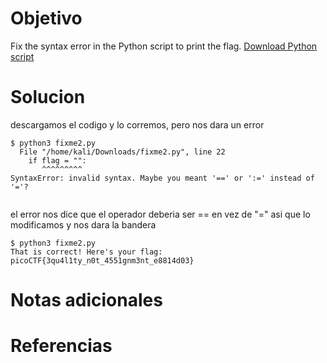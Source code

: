 # Objetivo

Fix the syntax error in the Python script to print the flag. [Download Python script](https://artifacts.picoctf.net/c/4/fixme2.py)

# Solucion
descargamos el codigo y lo corremos, pero nos dara un error
```Shell
$ python3 fixme2.py
  File "/home/kali/Downloads/fixme2.py", line 22
    if flag = "":
       ^^^^^^^^^
SyntaxError: invalid syntax. Maybe you meant '==' or ':=' instead of '='?


```
el error nos dice que el operador deberia ser == en vez de "=" asi que lo modificamos y nos dara la bandera
```Shell
$ python3 fixme2.py
That is correct! Here's your flag: picoCTF{3qu4l1ty_n0t_4551gnm3nt_e8814d03}

```

# Notas adicionales

# Referencias